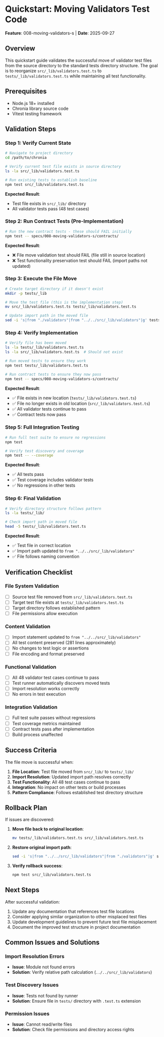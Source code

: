 # Quickstart: Moving Validators Test Code

**Feature**: 008-moving-validators-s | **Date**: 2025-09-27

## Overview

This quickstart guide validates the successful move of validator test files from the source directory to the standard tests directory structure. The goal is to reorganize `src/_lib/validators.test.ts` to `tests/_lib/validators.test.ts` while maintaining all test functionality.

## Prerequisites

- Node.js 18+ installed
- Chronia library source code
- Vitest testing framework

## Validation Steps

### Step 1: Verify Current State
```bash
# Navigate to project directory
cd /path/to/chronia

# Verify current test file exists in source directory
ls -la src/_lib/validators.test.ts

# Run existing tests to establish baseline
npm test src/_lib/validators.test.ts
```

**Expected Result**:
- Test file exists in `src/_lib/` directory
- All validator tests pass (48 test cases)

### Step 2: Run Contract Tests (Pre-Implementation)
```bash
# Run the new contract tests - these should FAIL initially
npm test -- specs/008-moving-validators-s/contracts/
```

**Expected Result**:
- ❌ File move validation test should FAIL (file still in source location)
- ❌ Test functionality preservation test should FAIL (import paths not updated)

### Step 3: Execute the File Move
```bash
# Create target directory if it doesn't exist
mkdir -p tests/_lib

# Move the test file (this is the implementation step)
mv src/_lib/validators.test.ts tests/_lib/validators.test.ts

# Update import path in the moved file
sed -i 's|from "./validators"|from "../../src/_lib/validators"|g' tests/_lib/validators.test.ts
```

### Step 4: Verify Implementation
```bash
# Verify file has been moved
ls -la tests/_lib/validators.test.ts
ls -la src/_lib/validators.test.ts  # Should not exist

# Run moved tests to ensure they work
npm test tests/_lib/validators.test.ts

# Run contract tests to ensure they now pass
npm test -- specs/008-moving-validators-s/contracts/
```

**Expected Result**:
- ✅ File exists in new location (`tests/_lib/validators.test.ts`)
- ✅ File no longer exists in old location (`src/_lib/validators.test.ts`)
- ✅ All validator tests continue to pass
- ✅ Contract tests now pass

### Step 5: Full Integration Testing
```bash
# Run full test suite to ensure no regressions
npm test

# Verify test discovery and coverage
npm test -- --coverage
```

**Expected Result**:
- ✅ All tests pass
- ✅ Test coverage includes validator tests
- ✅ No regressions in other tests

### Step 6: Final Validation
```bash
# Verify directory structure follows pattern
ls -la tests/_lib/

# Check import path in moved file
head -5 tests/_lib/validators.test.ts
```

**Expected Result**:
- ✅ Test file in correct location
- ✅ Import path updated to `from "../../src/_lib/validators"`
- ✅ File follows naming convention

## Verification Checklist

### File System Validation
- [ ] Source test file removed from `src/_lib/validators.test.ts`
- [ ] Target test file exists at `tests/_lib/validators.test.ts`
- [ ] Target directory follows established pattern
- [ ] File permissions allow execution

### Content Validation
- [ ] Import statement updated to `from "../../src/_lib/validators"`
- [ ] All test content preserved (281 lines approximately)
- [ ] No changes to test logic or assertions
- [ ] File encoding and format preserved

### Functional Validation
- [ ] All 48 validator test cases continue to pass
- [ ] Test runner automatically discovers moved tests
- [ ] Import resolution works correctly
- [ ] No errors in test execution

### Integration Validation
- [ ] Full test suite passes without regressions
- [ ] Test coverage metrics maintained
- [ ] Contract tests pass after implementation
- [ ] Build process unaffected

## Success Criteria

The file move is successful when:

1. **File Location**: Test file moved from `src/_lib/` to `tests/_lib/`
2. **Import Resolution**: Updated import path resolves correctly
3. **Test Functionality**: All 48 test cases continue to pass
4. **Integration**: No impact on other tests or build processes
5. **Pattern Compliance**: Follows established test directory structure

## Rollback Plan

If issues are discovered:

1. **Move file back to original location**:
   ```bash
   mv tests/_lib/validators.test.ts src/_lib/validators.test.ts
   ```

2. **Restore original import path**:
   ```bash
   sed -i 's|from "../../src/_lib/validators"|from "./validators"|g' src/_lib/validators.test.ts
   ```

3. **Verify rollback success**:
   ```bash
   npm test src/_lib/validators.test.ts
   ```

## Next Steps

After successful validation:

1. Update any documentation that references test file locations
2. Consider applying similar organization to other misplaced test files
3. Update development guidelines to prevent future test file misplacement
4. Document the improved test structure in project documentation

## Common Issues and Solutions

### Import Resolution Errors
- **Issue**: Module not found errors
- **Solution**: Verify relative path calculation (`../../src/_lib/validators`)

### Test Discovery Issues
- **Issue**: Tests not found by runner
- **Solution**: Ensure file in `tests/` directory with `.test.ts` extension

### Permission Issues
- **Issue**: Cannot read/write files
- **Solution**: Check file permissions and directory access rights